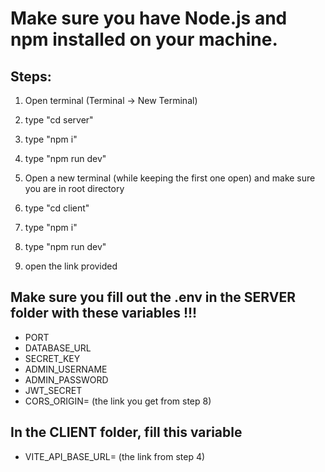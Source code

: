 # Make sure you have Node.js and npm installed on your machine.

## Steps:
1. Open terminal (Terminal -> New Terminal)
2. type "cd server"
3. type "npm i"
4. type "npm run dev"

5. Open a new terminal (while keeping the first one open) and make sure you are in root directory
6. type "cd client"
7. type "npm i"
8. type "npm run dev"
9. open the link provided

## Make sure you fill out the .env in the SERVER folder with these variables !!!

- PORT
- DATABASE_URL
- SECRET_KEY
- ADMIN_USERNAME
- ADMIN_PASSWORD
- JWT_SECRET
- CORS_ORIGIN= (the link you get from step 8)

## In the CLIENT folder, fill this variable
- VITE_API_BASE_URL= (the link from step 4)
